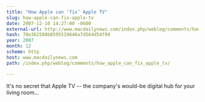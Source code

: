 ```yaml
---
title: "How Apple can ‘fix’ Apple TV"
slug: how-apple-can-fix-apple-tv
date: 2007-12-10 14:27:00 -0600
external-url: http://www.macdailynews.com/index.php/weblog/comments/how_apple_can_fix_apple_tv/
hash: 78e362580b8595519646a7d564d54f94
year: 2007
month: 12
scheme: http
host: www.macdailynews.com
path: /index.php/weblog/comments/how_apple_can_fix_apple_tv/

---
```


It's no secret that Apple TV -- the company's would-be digital hub for your living room...
